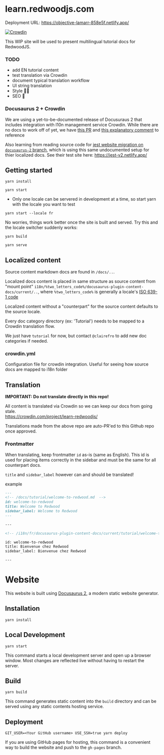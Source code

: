 # learn.redwoodjs.com

Deployment URL: https://objective-lamarr-858e5f.netlify.app/

[![Crowdin](https://badges.crowdin.net/learn-redwoodjs/localized.svg)](https://crowdin.com/project/learn-redwoodjs)

This WIP site will be used to present multilingual tutorial docs for RedwoodJS.

### TODO

- add EN tutorial content
- test translation via Crowdin
- document typical translation workflow
- UI string translation
- Style 💅🏽
- SEO 🤷

### Docusaurus 2 + Crowdin

We are using a yet-to-be-documented release of Docusuraus 2 that includes integration with l10n management service Crowdin. While there are no docs to work off of yet, we have [this PR](https://github.com/facebook/docusaurus/pull/3325) and [this explanatory comment](https://github.com/facebook/docusaurus/issues/3317#issuecomment-742589241) to reference

Also learning from reading source code for [jest website migration on `docusaurus-2` branch](https://github.com/jest-website-migration/jest/tree/docusaurus-2/website-v2), which is using this same undocumented setup for thier localized docs. See their test site here: https://jest-v2.netlify.app/

## Getting started

```
yarn install

yarn start
```

- Only one locale can be servered in development at a time, so start yarn with the locale you want to test

```
yarn start --locale fr
```

No worries, things work better once the site is built and served. Try this and the locale switcher suddenly works:

```
yarn build

yarn serve
```

## Localized content

Source content markdown docs are found in `/docs/..`.

Localized docs content is placed in same structure as source content from "mount point" `i18n/%two_letters_code%/docusaurus-plugin-content-docs/current/..`, where `%two_letters_code%` is generally a locale's [ISO 639-1 code](https://en.wikipedia.org/wiki/List_of_ISO_639-1_codes)

Localized content without a "counterpart" for the source content defaults to the source locale.

Every doc category directory (ex: 'Tutorial') needs to be mapped to a Crowdin translation flow.

We just have `tutorial` for now, but contact `@clairefro` to add new doc categories if needed.

### crowdin.yml

Configuration file for crowdin integration. Useful for seeing how source docs are mapped to i18n folder

## Translation

**IMPORTANT: Do not translate directly in this repo!**

All content is translated via Crowdin so we can keep our docs from going stale.  
https://crowdin.com/project/learn-redwoodjs/

Translations made from the above repo are auto-PR'ed to this Github repo once approved.

### Frontmatter

When translating, keep frontmatter `id` as-is (same as English). This id is used for placing items correctly in the sidebar and must be the same for all counterpart docs.

`title` and `sidebar_label` however can and should be translated!

example

```md
---
<!-- /docs/tutorial/welcome-to-redwood.md  -->
id: welcome-to-redwood
title: Welcome to Redwood
sidebar_label: Welcome to Redwood
---

---

<!-- /i18n/fr/docusaurus-plugin-content-docs/current/tutorial/welcome-to-redwood.md  -->

id: welcome-to-redwood
title: Bienvenue chez Redwood
sidebar_label: Bienvenue chez Redwood

---
```

# Website

This website is built using [Docusaurus 2](https://v2.docusaurus.io/), a modern static website generator.

## Installation

```console
yarn install
```

## Local Development

```console
yarn start
```

This command starts a local development server and open up a browser window. Most changes are reflected live without having to restart the server.

## Build

```console
yarn build
```

This command generates static content into the `build` directory and can be served using any static contents hosting service.

## Deployment

```console
GIT_USER=<Your GitHub username> USE_SSH=true yarn deploy
```

If you are using GitHub pages for hosting, this command is a convenient way to build the website and push to the `gh-pages` branch.
